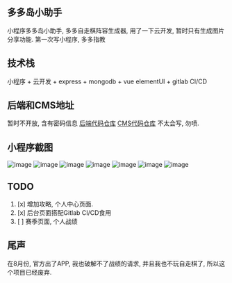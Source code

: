 ## 多多岛小助手
小程序多多岛小助手, 多多自走棋阵容生成器, 用了一下云开发, 暂时只有生成图片分享功能. 第一次写小程序, 多多指教

## 技术栈
小程序 + 云开发 + express + mongodb + vue elementUI + gitlab CI/CD

## 后端和CMS地址
暂时不开放, 含有密码信息
[后端代码仓库](https://gitlab.com/TheLostXianXian/duoduo-server-node)
[CMS代码仓库](https://gitlab.com/TheLostXianXian/duoduo-server-admin)
不太会写, 勿喷.

## 小程序截图
![image](https://raw.githubusercontent.com/TheLostXianXian/duoduo-assistant/master/images/001.jpeg)
![image](https://raw.githubusercontent.com/TheLostXianXian/duoduo-assistant/master/images/002.jpeg)
![image](https://raw.githubusercontent.com/TheLostXianXian/duoduo-assistant/master/images/003.jpeg)
![image](https://raw.githubusercontent.com/TheLostXianXian/duoduo-assistant/master/images/004.jpeg)
![image](https://raw.githubusercontent.com/TheLostXianXian/duoduo-assistant/master/images/005.jpeg)
![image](https://raw.githubusercontent.com/TheLostXianXian/duoduo-assistant/master/images/006.jpeg)
![image](https://raw.githubusercontent.com/TheLostXianXian/duoduo-assistant/master/images/007.jpeg)

## TODO
1. [x] 增加攻略, 个人中心页面.
2. [x] 后台页面搭配Gitlab CI/CD食用
3. [ ] 赛季页面, 个人战绩

## 尾声
在8月份, 官方出了APP, 我也破解不了战绩的请求, 并且我也不玩自走棋了, 所以这个项目已经废弃.
